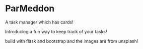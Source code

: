 # ParMeddon
A task manager which has cards!

Introducing a fun way to keep track of your tasks!

build with flask and bootstrap and the images are from unsplash!
